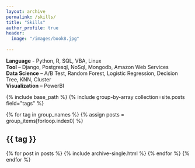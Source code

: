 ```yaml
---   
layout: archive
permalink: /skills/
title: "Skills"
author_profile: true
header:
  image: "/images/book8.jpg"
      
---
```


**Language** - Python, R, SQL, VBA, Linux <br/>
**Tool** – Django, Postgresql, NoSql, Mongodb, Amazon Web Services<br/>
**Data Science** – A/B Test, Random Forest, Logistic Regression, Decision Tree, KNN, Cluster<br/>
**Visualization** – PowerBI<br/>

{% include base_path %}
{% include group-by-array collection=site.posts field="tags" %}

{% for tag in group_names %}
  {% assign posts = group_items[forloop.index0] %}
  <h2 id="{{ tag | slugify }}" class="archive__subtitle">{{ tag }}</h2>
  {% for post in posts %}
    {% include archive-single.html %}
  {% endfor %}
{% endfor %}

